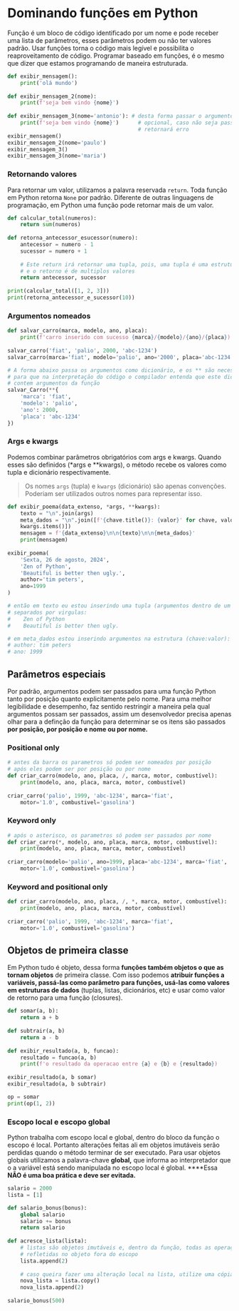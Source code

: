 # Dominando funções em Python

Função é um bloco de código identificado por um nome e pode receber uma lista de parâmetros, esses parâmetros podem ou não ter valores padrão. Usar funções torna o código mais legível e possibilita o reaproveitamento de código. Programar baseado em funções, é o mesmo que dizer que estamos programando de maneira estruturada. 

```python
def exibir_mensagem():
	print('olá mundo')
	
def exibir_mensagem_2(nome):
	print(f'seja bem vindo {nome}')
	
def exibir_mensagem_3(nome='antonio'): # desta forma passar o argumento se torna
	print(f'seja bem vindo {nome}')      # opcional, caso não seja passado, não
	                                     # retornará erro    
exibir_mensagem()
exibir_mensagem_2(nome='paulo')
exibir_mensagem_3()
exibir_mensagem_3(nome='maria')
```

### Retornando valores

Para retornar um valor, utilizamos a palavra reservada `return`. Toda função em Python retorna `None` por padrão. Diferente de outras linguagens de programação, em Python uma função pode retornar mais de um valor.

```python
def calcular_total(numeros):
	return sum(numeros)
	
def retorna_antecessor_esucessor(numero):
	antecessor = numero - 1
	sucessor = numero + 1
	
	# Este return irá retornar uma tupla, pois, uma tupla é uma estrutura imutável
	# e o retorno é de multiplos valores
	return antecessor, sucessor
	
print(calcular_total([1, 2, 3]))
print(retorna_antecessor_e_sucessor(10))
```

### Argumentos nomeados

```python
def salvar_carro(marca, modelo, ano, placa):
	print(f'carro inserido com sucesso {marca}/{modelo}/{ano}/{placa})
	
salvar_carro('fiat', 'palio', 2000, 'abc-1234')
salvar_carro(marca='fiat', modelo='palio', ano='2000', placa='abc-1234')

# A forma abaixo passa os argumentos como dicionário, e os ** são necessários 
# para que na interpretação do código o compilador entenda que este dicionário
# contem argumentos da função
salvar_Carro(**{
	'marca': 'fiat', 
	'modelo': 'palio', 
	'ano': 2000, 
	'placa': 'abc-1234'
})

```

### Args e kwargs

Podemos combinar parâmetros obrigatórios com args e kwargs. Quando esses são definidos (*args e **kwargs), o método recebe os valores como tupla e dicionário respectivamente.

> Os nomes `args` (tupla) e `kwargs` (dicionário) são apenas convenções. Poderiam ser utilizados outros nomes para representar isso.
> 

```python
def exibir_poema(data_extenso, *args, **kwargs):
	texto = "\n".join(args)
	meta_dados = "\n".join([f'{chave.title()}: {valor}' for chave, valor in 
	kwargs.items()])
	mensagem = f'{data_extenso}\n\n{texto}\n\n{meta_dados}'
	print(mensagem)
	
exibir_poema(
	'Sexta, 26 de agosto, 2024',
	'Zen of Python', 
	'Beautiful is better then ugly.', 
	author='tim peters',
	ano=1999
)

# então em texto eu estou inserindo uma tupla (argumentos dentro de um paratênsis)
# separados por virgulas:
#	 Zen of Python 
#	 Beautiful is better then ugly.

# em meta_dados estou inserindo argumentos na estrutura (chave:valor):
# author: tim peters
# ano: 1999
```

## Parâmetros especiais

Por padrão, argumentos podem ser passados para uma função Python tanto por posição quanto explicitamente pelo nome. Para uma melhor legibilidade e desempenho, faz sentido restringir a maneira pela qual argumentos possam ser passados, assim um desenvolvedor precisa apenas olhar para a definção da função para determinar se os itens são passados **por posição, por posição e nome ou por nome.**

### Positional only

```python
# antes da barra os parametros só podem ser nomeados por posição
# após eles podem ser por posição ou por nome
def criar_carro(modelo, ano, placa, /, marca, motor, combustível):
	print(modelo, ano, placa, marca, motor, combustível)
	
criar_carro('palio', 1999, 'abc-1234', marca='fiat', 
	motor='1.0', combustivel='gasolina')
```

### Keyword only

```python
# após o asterisco, os parametros só podem ser passados por nome
def criar_carro(*, modelo, ano, placa, marca, motor, combustível):
	print(modelo, ano, placa, marca, motor, combustível)
	
criar_carro(modelo='palio', ano=1999, placa='abc-1234', marca='fiat', 
	motor='1.0', combustivel='gasolina')
```

### Keyword and positional only

```python
def criar_carro(modelo, ano, placa, /, *, marca, motor, combustível):
	print(modelo, ano, placa, marca, motor, combustível)
	
criar_carro('palio', 1999, 'abc-1234', marca='fiat', 
	motor='1.0', combustivel='gasolina')
```

## Objetos de primeira classe

Em Python tudo é objeto, dessa forma **funções também objetos o que as tornam objetos** de primeira classe. Com isso podemos **atribuir funções a variáveis, passá-las como parâmetro para funções, usá-las como valores em estruturas de dados** (tuplas, listas, dicionários, etc) e usar como valor de retorno para uma função (closures).

```python
def somar(a, b):
	return a + b
	
def subtrair(a, b)
	return a - b
	
def exibir_resultado(a, b, funcao):
	resultado = funcao(a, b)
	print(f'o resultado da operacao entre {a} e {b} e {resultado})
	
exibir_resultado(a, b somar)
exibir_resultado(a, b subtrair)

op = somar
print(op(1, 2))
```

### Escopo local e escopo global

Python trabalha com escopo local e global, dentro do bloco da função o escopo é local. Portanto alterações feitas ali em objetos imutáveis serão perdidas quando o método terminar de ser executado. Para usar objetos globais utilizamos a palavra-chave **global,** que informa ao interpretador que o a variável está sendo manipulada no escopo local é global. ****Essa **NÃO é uma boa prática e deve ser evitada.**

```python
salario = 2000
lista = [1]

def salario_bonus(bonus):
	global salario
	salario += bonus
	return salario
	
def acresce_lista(lista):
	# listas são objetos imutáveis e, dentro da função, todas as operações serão
	# refletidas no objeto fora do escopo
	lista.append(2)
	
	# caso queira fazer uma alteração local na lista, utilize uma cópia
	nova_lista = lista.copy()
	nova_lista.append(2)
	
salario_bonus(500)
```